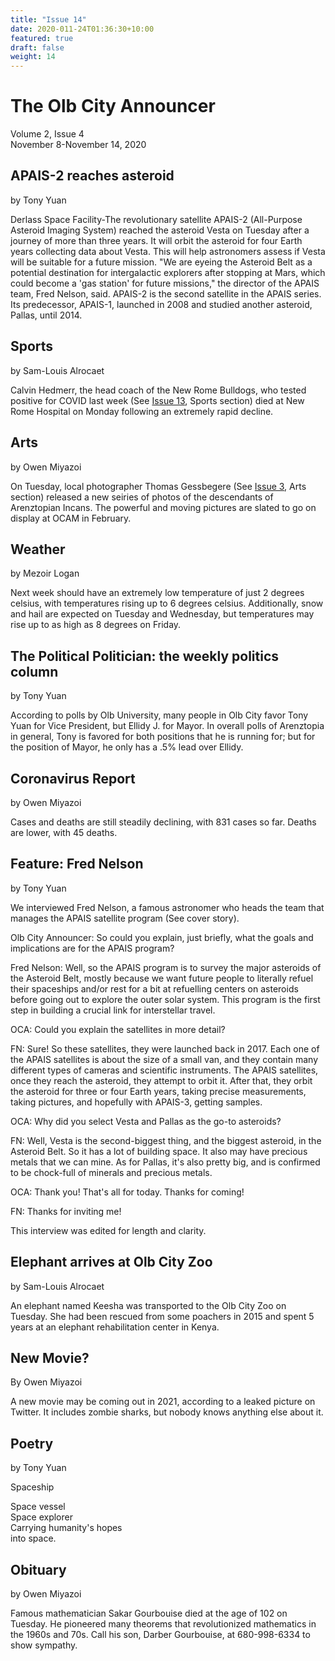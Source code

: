 ```yaml
---
title: "Issue 14"
date: 2020-011-24T01:36:30+10:00
featured: true
draft: false
weight: 14
---
```



# The Olb City Announcer
Volume 2, Issue 4  
November 8-November 14, 2020

## APAIS-2 reaches asteroid
by Tony Yuan

Derlass Space Facility-The revolutionary satellite APAIS-2 (All-Purpose Asteroid Imaging System) reached the asteroid Vesta on Tuesday after a journey of more than three years. It will orbit the asteroid for four Earth years collecting data about Vesta. This will help astronomers assess if Vesta will be suitable for a future mission. "We are eyeing the Asteroid Belt as a potential destination for intergalactic explorers after stopping at Mars, which could become a 'gas station' for future missions," the director of the APAIS team, Fred Nelson, said. APAIS-2 is the second satellite in the APAIS series. Its predecessor, APAIS-1, launched in 2008 and studied another asteroid, Pallas, until 2014.

## Sports
by Sam-Louis Alrocaet

Calvin Hedmerr, the head coach of the New Rome Bulldogs, who tested positive for COVID last week (See [Issue 13](https://www.arenztopia.com/news/issue-13/), Sports section) died at New Rome Hospital on Monday following an extremely rapid decline.

## Arts
by Owen Miyazoi

On Tuesday, local photographer Thomas Gessbegere (See [Issue 3](https://www.arenztopia.com/news/issue-3/), Arts section) released a new seiries of photos of the descendants of Arenztopian Incans. The powerful and moving pictures are slated to go on display at OCAM in February.

## Weather
by Mezoir Logan

Next week should have an extremely low temperature of just 2 degrees celsius, with temperatures rising up to 6 degrees celsius. Additionally, snow and hail are expected on Tuesday and Wednesday, but temperatures may rise up to as high as 8 degrees on Friday.

## The Political Politician: the weekly politics column
by Tony Yuan

According to polls by Olb University, many people in Olb City favor Tony Yuan for Vice President, but Ellidy J. for Mayor. In overall polls of Arenztopia in general, Tony is favored for both positions that he is running for; but for the position of Mayor, he only has a .5% lead over Ellidy.

## Coronavirus Report
by Owen Miyazoi

Cases and deaths are still steadily declining, with 831 cases so far. Deaths are lower, with 45 deaths. 

## Feature: Fred Nelson
by Tony Yuan

We interviewed Fred Nelson, a famous astronomer who heads the team that manages the APAIS satellite program (See cover story).

Olb City Announcer: So could you explain, just briefly, what the goals and implications are for the APAIS program?

Fred Nelson: Well, so the APAIS program is to survey the major asteroids of the Asteroid Belt, mostly because we want future people to literally refuel their spaceships and/or rest for a bit at refuelling centers on asteroids before going out to explore the outer solar system. This program is the first step in building a crucial link for interstellar travel. 

OCA: Could you explain the satellites in more detail?

FN: Sure! So these satellites, they were launched back in 2017. Each one of the APAIS satellites is about the size of a small van, and they contain many different types of cameras and scientific instruments. The APAIS satellites, once they reach the asteroid, they attempt to orbit it. After that, they orbit the asteroid for three or four Earth years, taking precise measurements, taking pictures, and hopefully with APAIS-3, getting samples.

OCA: Why did you select Vesta and Pallas as the go-to asteroids?

FN: Well, Vesta is the second-biggest thing, and the biggest asteroid, in the Asteroid Belt. So it has a lot of building space. It also may have precious metals that we can mine.
As for Pallas, it's also pretty big, and is confirmed to be chock-full of minerals and precious metals.

OCA: Thank you! That's all for today. Thanks for coming!

FN: Thanks for inviting me!

This interview was edited for length and clarity.

## Elephant arrives at Olb City Zoo
by Sam-Louis Alrocaet

An elephant named Keesha was transported to the Olb City Zoo on Tuesday. She had been rescued from some poachers in 2015 and spent 5 years at an elephant rehabilitation center in Kenya. 

## New Movie?
By Owen Miyazoi

A new movie may be coming out in 2021, according to a leaked picture on Twitter. It includes zombie sharks, but nobody knows anything else about it.

## Poetry
by Tony Yuan

Spaceship

Space vessel    
Space explorer    
Carrying humanity's hopes    
into space.

## Obituary
by Owen Miyazoi

Famous mathematician Sakar Gourbouise died at the age of 102 on Tuesday. He pioneered many theorems that revolutionized mathematics in the 1960s and 70s. Call his son, Darber Gourbouise, at 680-998-6334 to show sympathy.
